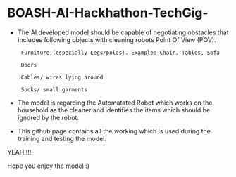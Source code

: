# BOASH-AI-Hackhathon-TechGig-

* The AI developed  model should be capable of negotiating obstacles that includes following objects with cleaning robots Point Of View (POV).

       Furniture (especially Legs/poles). Example: Chair, Tables, Sofa

       Doors

       Cables/ wires lying around

       Socks/ small garments


* The model is regarding the Automatated Robot which works on the household as the cleaner and identifies the items which should be ignored by the robot.

* This github page contains all the working which is used during the training and testing the model.

YEAH!!!!

Hope you enjoy the model :)
